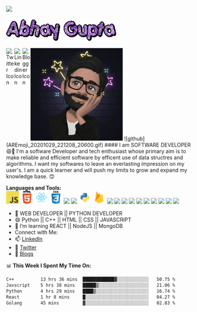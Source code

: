 <img src="https://media.giphy.com/media/hvRJCLFzcasrR4ia7z/giphy.gif" width="40px">![Name](https://github.com/anjali1102/anjali1102/blob/master/Hello.gif?raw=true) 
![Name](text.gif) 

<a href="https://twitter.com/AnjaliC62057085">
  <img align="left" alt="Twitter Icon" Twitter" width="22px" src="https://cdn.jsdelivr.net/npm/simple-icons@v3/icons/twitter.svg" />
</a>
<a href="https://www.linkedin.com/in/anjali-chauhan-31283b190/">
  <img align="left" alt="Linkedin Icon" width="22px" src="https://cdn.jsdelivr.net/npm/simple-icons@v3/icons/linkedin.svg" />
</a>
<a href="https://www.blogger.com/profile/11038997497995701306">
  <img align="left" alt="Blogger Icon" width="22px" src="https://cdn.jsdelivr.net/npm/simple-icons@v3/icons/blogger.svg" />
</a>

<img height="250" src="https://github.com/guptag911/guptag911/blob/master/AREmoji_20201029_221208_20600.gif?raw=true">
![github](AREmoji_20201029_221208_20600.gif)
####  I am SOFTWARE DEVELOPER 😄🦄 
I'm a software Developer and tech enthusiast whose primary aim  is to make reliable and efficient software by efficent use of data structres and algorithms. I want my softwares to leave an everlasting impression on my user's. I am a quick learner and will push my limits to grow and expand my knowledge base. 😊

**Languages and Tools:**  
<code><img height="35" src="https://raw.githubusercontent.com/github/explore/80688e429a7d4ef2fca1e82350fe8e3517d3494d/topics/javascript/javascript.png"></code>
<code><img height="35" src="https://raw.githubusercontent.com/github/explore/80688e429a7d4ef2fca1e82350fe8e3517d3494d/topics/html/html.png"></code>
<code><img height="35" src="https://raw.githubusercontent.com/github/explore/80688e429a7d4ef2fca1e82350fe8e3517d3494d/topics/react/react.png"></code>
<code><img height="35" src="https://raw.githubusercontent.com/github/explore/5c058a388828bb5fde0bcafd4bc867b5bb3f26f3/topics/css/css.png"></code>
<code><img height="35" src="https://nodejs.org/static/images/logo-hexagon-card.png"></code>
<code><img height="35" src="https://cdn.iconscout.com/icon/free/png-512/c-programming-569564.png"></code>
<code><img height="35" src="https://raw.githubusercontent.com/github/explore/80688e429a7d4ef2fca1e82350fe8e3517d3494d/topics/python/python.png"></code>
<code><img height="35" src="https://raw.githubusercontent.com/github/explore/80688e429a7d4ef2fca1e82350fe8e3517d3494d/topics/firebase/firebase.png"></code>
<code><img height="35" src="https://git-scm.com/images/logos/downloads/Git-Icon-1788C.png"></code>
<code><img height="35" src="https://user-images.githubusercontent.com/49339/32078472-5053adea-baa7-11e7-9034-519002f12ac7.png"></code>
<code><img height="35" src="https://cdn.iconscout.com/icon/free/png-512/unity-5-555544.png"></code>
<code><img height="35" src="https://www.kindpng.com/picc/m/25-255595_icon-android-studio-logo-hd-png-download.png"></code>
<code><img height="35" src="https://i.pinimg.com/originals/99/f8/87/99f887833c475448723d3c9ac16c179b.png"></code>
<code><img height="35" src="https://www.pinclipart.com/picdir/middle/35-353932_bootstrap-bootstrap-4-logo-png-clipart.png"></code>
<code><img height="35" src="https://cdn.worldvectorlogo.com/logos/sublime-text.svg"></code>
<code><img height="35" src="https://cdn.iconscout.com/icon/free/png-512/stackoverflow-2-432547.png"></code>
<code><img height="35" src="https://e7.pngegg.com/pngimages/768/167/png-clipart-mongodb-nosql-document-oriented-database-nosql-icon-leaf-grass.png"></code>
<code><img height="35" src="https://w7.pngwing.com/pngs/10/113/png-transparent-django-web-development-web-framework-python-software-framework-django-text-trademark-logo.png"></code>


- 🌱  WEB DEVELOPER || PYTHON DEVELOPER
- 😄 Python || C++ || HTML || CSS || JAVASCRIPT
- 🤔 I’m learning REACT || NodeJS || MongoDB
- Connect with Me:  
- 📫 <a href="https://www.linkedin.com/in/anjali-chauhan-31283b190/">LinkedIn</a>
- 💼 <a href="https://twitter.com/AnjaliC62057085">Twitter</a>
- 💬 <a href="https://www.blogger.com/profile/11038997497995701306">Blogs</a>




📊 **This Week I Spent My Time On:**
<!--START_SECTION:waka-->
```text
C++          13 hrs 36 mins  ████████████▓░░░░░░░░░░░░   50.75 % 
Javscript    5 hrs 38 mins   █████▒░░░░░░░░░░░░░░░░░░░   21.06 % 
Python       4 hrs 29 mins   ████▒░░░░░░░░░░░░░░░░░░░░   16.74 % 
React        1 hr 8 mins     █░░░░░░░░░░░░░░░░░░░░░░░░   04.27 % 
Golang       45 mins         ▓░░░░░░░░░░░░░░░░░░░░░░░░   02.83 % 
```
<!--END_SECTION:waka-->

